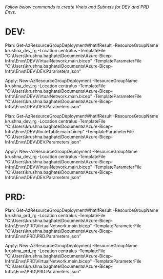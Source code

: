 ###### Follow below commands to create Vnets and Subnets for DEV and PRD Envs.


# DEV:
Plan:
Get-AzResourceGroupDeploymentWhatIfResult -ResourceGroupName krushna_dev_rg -Location centralus -TemplateFile "C:\Users\krushna.baghate\Documents\Azure-Bicep-Infra\Envs\DEV\VirtualNetwork.main.bicep" -TemplateParameterFile "C:\Users\krushna.baghate\Documents\Azure-Bicep-Infra\Envs\DEV\DEV.Parameters.json"

Apply:
New-AzResourceGroupDeployment -ResourceGroupName krushna_dev_rg -Location centralus -TemplateFile "C:\Users\krushna.baghate\Documents\Azure-Bicep-Infra\Envs\DEV\VirtualNetwork.main.bicep" -TemplateParameterFile "C:\Users\krushna.baghate\Documents\Azure-Bicep-Infra\Envs\DEV\DEV.Parameters.json"



Plan:
Get-AzResourceGroupDeploymentWhatIfResult -ResourceGroupName krushna_dev_rg -Location centralus -TemplateFile "C:\Users\krushna.baghate\Documents\Azure-Bicep-Infra\Envs\DEV\RouteTable.main.bicep" -TemplateParameterFile "C:\Users\krushna.baghate\Documents\Azure-Bicep-Infra\Envs\DEV\DEV.Parameters.json"

Apply:
New-AzResourceGroupDeployment -ResourceGroupName krushna_dev_rg -Location centralus -TemplateFile "C:\Users\krushna.baghate\Documents\Azure-Bicep-Infra\Envs\DEV\VirtualNetwork.main.bicep" -TemplateParameterFile "C:\Users\krushna.baghate\Documents\Azure-Bicep-Infra\Envs\DEV\DEV.Parameters.json"




# PRD:
Plan:
Get-AzResourceGroupDeploymentWhatIfResult -ResourceGroupName krushna_prd_rg -Location centralus -TemplateFile "C:\Users\krushna.baghate\Documents\Azure-Bicep-Infra\Envs\PRD\VirtualNetwork.main.bicep" -TemplateParameterFile "C:\Users\krushna.baghate\Documents\Azure-Bicep-Infra\Envs\PRD\PRD.Parameters.json"

Apply:
New-AzResourceGroupDeployment -ResourceGroupName krushna_prd_rg -Location centralus -TemplateFile "C:\Users\krushna.baghate\Documents\Azure-Bicep-Infra\Envs\PRD\VirtualNetwork.main.bicep" -TemplateParameterFile "C:\Users\krushna.baghate\Documents\Azure-Bicep-Infra\Envs\PRD\PRD.Parameters.json"